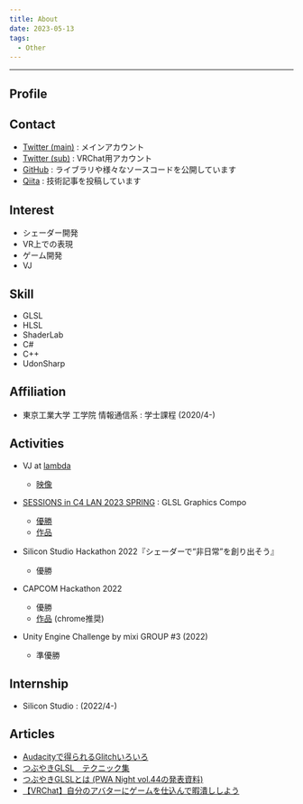 ```yaml
---
title: About
date: 2023-05-13
tags: 
  - Other
---
```


---

## Profile

<template>
<div class="profile">
  <img src="./about/Renard_icon.png"></src>
  <div>
    <div class="profile-head">
      <p><b>Renard/レナード/ルナール</b></p>
    </div>
    <div class="profile-body">
      <p>Graphics Programmer<br>Game Programmer</p>
      <p>面白い表現が好き</p>
    </div>
  </div>
</div>
</template>

## Contact

- [Twitter (main)](https://twitter.com/Renardealer) : メインアカウント
- [Twitter (sub)](https://twitter.com/Renard_VRC) : VRChat用アカウント
- [GitHub](https://github.com/Forenard) : ライブラリや様々なソースコードを公開しています
- [Qiita](https://qiita.com/Renard_Renard) : 技術記事を投稿しています

## Interest

- シェーダー開発
- VR上での表現
- ゲーム開発
- VJ

## Skill

- GLSL
- HLSL
- ShaderLab
- C#
- C++
- UdonSharp

## Affiliation

- 東京工業大学 工学院 情報通信系 : 学士課程 (2020/4-)

## Activities

- VJ at [lambda](https://twitter.com/ymgmcmc/status/1666401630651293696?s=20)
  - [映像](https://youtu.be/iVjLUrviE9I)

- [SESSIONS in C4 LAN 2023 SPRING](https://sessions.frontl1ne.net/) : GLSL Graphics Compo
  - [優勝](https://twitter.com/SESSIONS_Party/status/1652513515767488512)
  - [作品](https://www.youtube.com/watch?v=xTWGxKEn7jw)

- Silicon Studio Hackathon 2022『シェーダーで“非日常”を創り出そう』
  - 優勝

- CAPCOM Hackathon 2022
  - 優勝
  - [作品](https://forenard.github.io/ColumbusOfReiwa/) (chrome推奨)

- Unity Engine Challenge by mixi GROUP #3 (2022)
  - 準優勝

## Internship

- Silicon Studio : (2022/4-)

## Articles

- [Audacityで得られるGlitchいろいろ](https://qiita.com/Renard_Renard/items/e23de35854dd438297d2)
- [つぶやきGLSL　テクニック集](https://qiita.com/Renard_Renard/items/ba13b6590dfbcefa7156)
- [つぶやきGLSLとは (PWA Night vol.44の発表資料)](https://www.slideshare.net/GearsRenard/glslpptx-253677717)
- [【VRChat】自分のアバターにゲームを仕込んで暇潰ししよう](https://trap.jp/post/1743/)


<script>
export default {
  mounted() {
    tryRemoveDisqus();
  },
};
function tryRemoveDisqus() {
  const elem = document.getElementById('disqus_thread');
  if (elem) {
    elem.style.display = 'none';
  }
  else
  {
    setTimeout(tryRemoveDisqus, 1000/60);
  }
}
</script>

<style lang="stylus">
.profile
{
  display: flex;
  align-items: center;
  img
  {
    width: 30%;
    height: 30%;
  }
  img,div
  {
    margin-top: 25px;
    margin-bottom: 25px;
    margin-left: auto;
    margin-right: auto;
  }
  .profile-head
  {
    font-size: 20px;
  }
}
</style>
